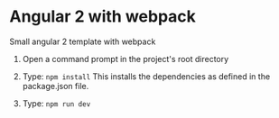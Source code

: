 # Angular 2 with webpack
Small angular 2 template with webpack

1) Open a command prompt in the project's root directory

2) Type: `npm install`
    This installs the dependencies as defined in the package.json file.
    
3) Type: `npm run dev`
    





   


